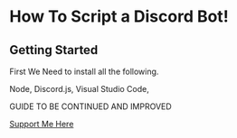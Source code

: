 # How To Script a Discord Bot!

## Getting Started


First We Need to install all the following.



Node,
Discord.js,
Visual Studio Code, 



GUIDE TO BE CONTINUED AND IMPROVED

[Support Me Here](https://discord.gg/mSDMFuG)
